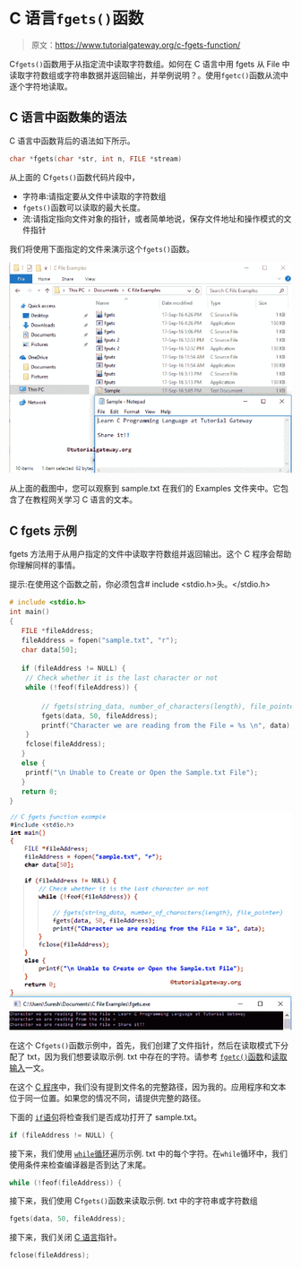 # C 语言`fgets()`函数

> 原文：<https://www.tutorialgateway.org/c-fgets-function/>

C`fgets()`函数用于从指定流中读取字符数组。如何在 C 语言中用 fgets 从 File 中读取字符数组或字符串数据并返回输出，并举例说明？。使用`fgetc()`函数从流中逐个字符地读取。

## C 语言中函数集的语法

C 语言中函数背后的语法如下所示。

```c
char *fgets(char *str, int n, FILE *stream)
```

从上面的 C`fgets()`函数代码片段中，

*   字符串:请指定要从文件中读取的字符数组
*  `fgets()`函数可以读取的最大长度。
*   流:请指定指向文件对象的指针，或者简单地说，保存文件地址和操作模式的文件指针

我们将使用下面指定的文件来演示这个`fgets()`函数。

![C FGETS Function 1](img/f71902e0f97f8c9d3337e804f4af5c1c.png)

从上面的截图中，您可以观察到 sample.txt 在我们的 Examples 文件夹中。它包含了在教程网关学习 C 语言的文本。

## C fgets 示例

fgets 方法用于从用户指定的文件中读取字符数组并返回输出。这个 C 程序会帮助你理解同样的事情。

提示:在使用这个函数之前，你必须包含# include <stdio.h>头。</stdio.h>

```c
# include <stdio.h> 
int main()
{
   FILE *fileAddress;
   fileAddress = fopen("sample.txt", "r");
   char data[50];

   if (fileAddress != NULL) {
	// Check whether it is the last character or not
	while (!feof(fileAddress)) {

		// fgets(string_data, number_of_characters(length), file_pointer)
		fgets(data, 50, fileAddress);
		printf("Character we are reading from the File = %s \n", data);
	}
	fclose(fileAddress);		
   }
   else {
	printf("\n Unable to Create or Open the Sample.txt File");
   }
   return 0;
}
```

![C FGETS Function 2](img/7b62757eac47357226813deb9958f2df.png)

在这个 C`fgets()`函数示例中，首先，我们创建了文件指针，然后在读取模式下分配了 txt，因为我们想要读取示例. txt 中存在的字符。请参考 [`fgetc()`函数](https://www.tutorialgateway.org/fgetc-in-c-programming/)和[读取输入](https://www.tutorialgateway.org/c-program-to-read-input-and-print-string/)一文。

在这个 [C 程序](https://www.tutorialgateway.org/c-programming-examples/)中，我们没有提到文件名的完整路径，因为我的。应用程序和文本位于同一位置。如果您的情况不同，请提供完整的路径。

下面的 [`if`语句](https://www.tutorialgateway.org/if-statement-in-c/)将检查我们是否成功打开了 sample.txt。

```c
if (fileAddress != NULL) {
```

接下来，我们使用 [`while`循环](https://www.tutorialgateway.org/while-loop-in-c/)遍历示例. txt 中的每个字符。在`while`循环中，我们使用条件来检查编译器是否到达了末尾。

```c
while (!feof(fileAddress)) {
```

接下来，我们使用 C`fgets()`函数来读取示例. txt 中的字符串或字符数组

```c
fgets(data, 50, fileAddress);
```

接下来，我们关闭 [C 语言](https://www.tutorialgateway.org/c-programming/)指针。

```c
fclose(fileAddress);
```